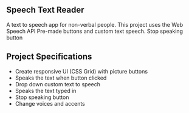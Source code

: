 ## Speech Text Reader

A text to speech app for non-verbal people.
This project uses the Web Speech API
Pre-made buttons and custom text speech.
Stop speaking button

## Project Specifications

- Create responsive UI (CSS Grid) with picture buttons
- Speaks the text when button clicked
- Drop down custom text to speech
- Speaks the text typed in
- Stop speaking button
- Change voices and accents
